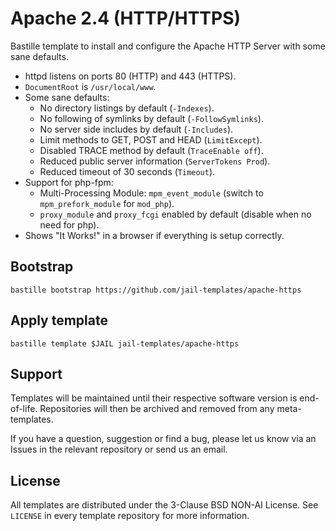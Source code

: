 # Apache 2.4 (HTTP/HTTPS)
Bastille template to install and configure the Apache HTTP Server with some sane defaults.

* httpd listens on ports 80 (HTTP) and 443 (HTTPS).
* `DocumentRoot` is `/usr/local/www`.
* Some sane defaults:
  * No directory listings by default (`-Indexes`).
  * No following of symlinks by default (`-FollowSymlinks`).
  * No server side includes by default (`-Includes`).
  * Limit methods to GET, POST and HEAD (`LimitExcept`).
  * Disabled TRACE method by default (`TraceEnable off`).
  * Reduced public server information (`ServerTokens Prod`).
  * Reduced timeout of 30 seconds (`Timeout`).
* Support for php-fpm:
  * Multi-Processing Module: `mpm_event_module` (switch to `mpm_prefork_module` for `mod_php`).
  * `proxy_module` and `proxy_fcgi` enabled by default (disable when no need for php).
* Shows "It Works!" in a browser if everything is setup correctly.

## Bootstrap
```
bastille bootstrap https://github.com/jail-templates/apache-https
```

## Apply template
```
bastille template $JAIL jail-templates/apache-https
```

## Support
Templates will be maintained until their respective software version is end-of-life. Repositories will then be archived and removed from any meta-templates.

If you have a question, suggestion or find a bug, please let us know via an Issues in the relevant repository or send us an email.

## License
All templates are distributed under the 3-Clause BSD NON-AI License. See `LICENSE` in every template repository for more information.
